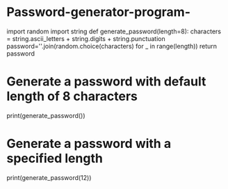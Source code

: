 # Password-generator-program-
import random 
import string
def generate_password(length=8):
characters = string.ascii_letters + string.digits + string.punctuation password=''.join(random.choice(characters) for _ in range(length)) 
return password
# Generate a password with default length of 8 characters 
print(generate_password())
# Generate a password with a specified length 
print(generate_password(12))
